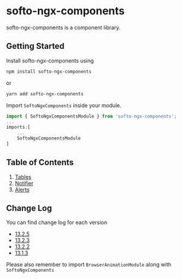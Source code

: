 # softo-ngx-components

softo-ngx-components is a component library.

## Getting Started

Install softo-ngx-components using

```` bash
npm install softo-ngx-components
````

or  

```` bash
yarn add softo-ngx-components
````

Import `SoftoNgxComponents` inside your module.

```` Typescript
import { SoftoNgxComponentsModule } from 'softo-ngx-components';
...
imports:[
    ...
    SoftoNgxComponentsModule
]
````

## Table of Contents

1. [Tables](https://github.com/SoftoSol/softo-ngx-components/blob/main/documentation/tables/table-sortable.md)
1. [Notifier](https://github.com/SoftoSol/softo-ngx-components/blob/main/documentation/services/notifier.md)
1. [Alerts](https://github.com/SoftoSol/softo-ngx-components/blob/main/documentation/services/softo-alert.md)

## Change Log

You can find change log for each version

- [13.2.5](https://github.com/SoftoSol/softo-ngx-components/blob/main/documentation/changelog/13.2.5.md)
- [13.2.3](https://github.com/SoftoSol/softo-ngx-components/blob/main/documentation/changelog/13.2.3.md)
- [13.2.2](https://github.com/SoftoSol/softo-ngx-components/blob/main/documentation/changelog/13.2.2.md)
- [13.1.3](https://github.com/SoftoSol/softo-ngx-components/blob/main/documentation/changelog/13.1.3.md)  

Please also remember to import `BrowserAnimationModule` along with `SoftoNgxComponents`  
